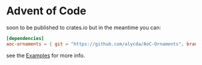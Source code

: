 # Advent of Code

soon to be published to crates.io but in the meantime you can:

```toml
[dependencies]
aoc-ornaments = { git = "https://github.com/alycda/AoC-Ornaments", branch = "main" }
```

see the [Examples](./examples/) for more info.